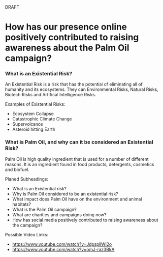 DRAFT

# How has our presence online positively contributed to raising awareness about the Palm Oil campaign? #

### What is an Existential Risk? ###

An Existential Risk is a risk that has the potential of eliminating all of humanity and its ecosystems. They can Environmental Risks, Natural Risks, Biotech Risks and Artifical Intelligence Risks. 

Examples of Existential Risks:
- Ecosystem Collapse
- Catastrophic Climate Change
- Supervolcanos
- Asteroid hitting Earth

### What is Palm Oil, and why can it be considered an Existential Risk? ###

Palm Oil is high quality ingredient that is used for a number of different reasons. It is an ingredient found in food products, detergents, cosmetics and biofuel.  




Planed Subheadings:
- What is an Existential risk?
- Why is Palm Oil considered to be an existential risk?
- What impact does Palm Oil have on the environment and animal habitats?
- What is the Palm Oil campaign?
- What are charities and campaigns doing now?
- How has social media positively contributed to raising awareness about the campaign?

Possible Video Links:
- https://www.youtube.com/watch?v=JdpspllWI2o
- https://www.youtube.com/watch?v=omJ-raz3BkA

